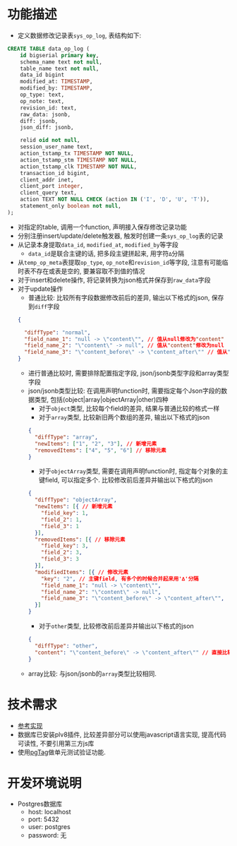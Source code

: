# 功能描述
- 定义数据修改记录表`sys_op_log`, 表结构如下:
```sql
CREATE TABLE data_op_log (
	id bigserial primary key,
	schema_name text not null,
	table_name text not null,
	data_id bigint
	modified_at: TIMESTAMP,
	modified_by: TIMESTAMP,
	op_type: text,
	op_note: text,
	revision_id: text,
	raw_data: jsonb,
	diff: jsonb,
	json_diff: jsonb,

	relid oid not null,
	session_user_name text,
	action_tstamp_tx TIMESTAMP NOT NULL,
	action_tstamp_stm TIMESTAMP NOT NULL,
	action_tstamp_clk TIMESTAMP NOT NULL,
	transaction_id bigint,
	client_addr inet,
	client_port integer,
	client_query text,
	action TEXT NOT NULL CHECK (action IN ('I', 'D', 'U', 'T')),
	statement_only boolean not null,
);
```
- 对指定的table, 调用一个function, 声明接入保存修改记录功能
- 分别注册insert/update/delete触发器, 触发时创建一条`sys_op_log`表的记录
- 从记录本身提取`data_id`, `modified_at`, `modified_by`等字段
  - `data_id`是联合主键的话, 把多段主键拼起来, 用字符`∆`分隔
- 从`temp_op_meta`表提取`op_type`, `op_note`和`revision_id`等字段, 注意有可能临时表不存在或表是空的, 要兼容取不到值的情况
- 对于insert和delete操作, 将记录转换为json格式并保存到`raw_data`字段
- 对于update操作
  - 普通比较: 比较所有字段数据修改前后的差异, 输出以下格式的json, 保存到`diff`字段
  ```json
  {

    "diffType": "normal",
    "field_name_1": "null -> \"content\"", // 值从null修改为"content"
    "field_name_2": "\"content\" -> null", // 值从"content"修改为null
    "field_name_3": "\"content_before\" -> \"content_after\"" // 值从"content_before"修改为"content_after"
  }
  ```
  	- 进行普通比较时, 需要排除配置指定字段, json/jsonb类型字段和array类型字段
  - json/jsonb类型比较: 在调用声明function时, 需要指定每个Json字段的数据类型, 包括(object|array|objectArray|other)四种
    - 对于`object`类型, 比较每个field的差异, 结果与普通比较的格式一样
    - 对于`array`类型, 比较新旧两个数组的差异, 输出以下格式的json
    ```json
    {
      "diffType": "array",
      "newItems": ["1", "2", "3"], // 新增元素
      "removedItems": ["4", "5", "6"] // 移除元素
    }
    ```
    - 对于`objectArray`类型, 需要在调用声明function时, 指定每个对象的主键field, 可以指定多个. 比较修改前后差异并输出以下格式的json
    ```json
    {
      "diffType": "objectArray",
      "newItems": [{ // 新增元素
        "field_key": 1,
        "field_2": 1,
        "field_3": 1
      }],
      "removedItems": [{ // 移除元素
        "field_key": 3,
        "field_2": 3,
        "field_3": 3
      }],
      "modifiedItems": [{ // 修改元素
        "key": "2", // 主键field, 有多个的时候合并起来用'∆'分隔
        "field_name_1": "null -> \"content\"",
        "field_name_2": "\"content\" -> null",
        "field_name_3": "\"content_before\" -> \"content_after\"",
      }]
    }
    ```
    - 对于`other`类型, 比较修改前后差异并输出以下格式的json
    ```json
    {
      "diffType": "other",
      "content": "\"content_before\" -> \"content_after\"" // 直接比较前后差异
    }
    ```
  - array比较: 与json/jsonb的`array`类型比较相同.

  
# 技术需求
- [参考实现](https://github.com/iloveitaly/audit-trigger/blob/master/audit.sql)
- 数据库已安装plv8插件, 比较差异部分可以使用javascript语言实现, 提高代码可读性, 不要引用第三方js库
- 使用[pgTag](https://pgtap.org/documentation.html)做单元测试验证功能.


# 开发环境说明
- Postgres数据库
  - host: localhost
  - port: 5432
  - user: postgres
  - password: 无
